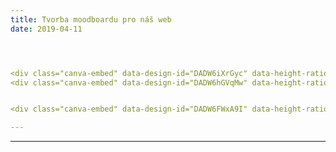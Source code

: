 ```yaml
---
title: Tvorba moodboardu pro náš web
date: 2019-04-11  




<div class="canva-embed" data-design-id="DADW6iXrGyc" data-height-ratio="1.7778" style="padding:177.7778% 5px 5px 5px;background:rgba(0,0,0,0.03);border-radius:8px;"></div><script async src="https:&#x2F;&#x2F;sdk.canva.com&#x2F;v1&#x2F;embed.js"></script><a href="https:&#x2F;&#x2F;www.canva.com&#x2F;design&#x2F;DADW6iXrGyc&#x2F;view?utm_content=DADW6iXrGyc&amp;utm_campaign=designshare&amp;utm_medium=embeds&amp;utm_source=link" target="_blank" rel="noopener">do something today that your future self will thank you for.</a> od používateľa <a href="https:&#x2F;&#x2F;www.canva.com&#x2F;lubos.peder2?utm_campaign=designshare&amp;utm_medium=embeds&amp;utm_source=link" target="_blank" rel="noopener">Lubos</a>
<div class="canva-embed" data-design-id="DADW6hGVqMw" data-height-ratio="0.8383" style="padding:83.8298% 5px 5px 5px;background:rgba(0,0,0,0.03);border-radius:8px;"></div><script async src="https:&#x2F;&#x2F;sdk.canva.com&#x2F;v1&#x2F;embed.js"></script><a href="https:&#x2F;&#x2F;www.canva.com&#x2F;design&#x2F;DADW6hGVqMw&#x2F;view?utm_content=DADW6hGVqMw&amp;utm_campaign=designshare&amp;utm_medium=embeds&amp;utm_source=link" target="_blank" rel="noopener">a gift</a> od používateľa <a href="https:&#x2F;&#x2F;www.canva.com&#x2F;lubos.peder2?utm_campaign=designshare&amp;utm_medium=embeds&amp;utm_source=link" target="_blank" rel="noopener">Lubos</a>


<div class="canva-embed" data-design-id="DADW6FWxA9I" data-height-ratio="0.8383" style="padding:83.8298% 5px 5px 5px;background:rgba(0,0,0,0.03);border-radius:8px;"></div><script async src="https:&#x2F;&#x2F;sdk.canva.com&#x2F;v1&#x2F;embed.js"></script><a href="https:&#x2F;&#x2F;www.canva.com&#x2F;design&#x2F;DADW6FWxA9I&#x2F;view?utm_content=DADW6FWxA9I&amp;utm_campaign=designshare&amp;utm_medium=embeds&amp;utm_source=link" target="_blank" rel="noopener">right-to-life movement</a> by <a href="https:&#x2F;&#x2F;www.canva.com&#x2F;veronika.smerdova?utm_campaign=designshare&amp;utm_medium=embeds&amp;utm_source=link" target="_blank" rel="noopener">smerdova.veronika</a>

---
```


---

